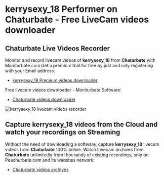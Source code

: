 # kerrysexy_18 Performer on Chaturbate - Free LiveCam videos downloader

## Chaturbate Live Videos Recorder

Monitor and record livecam videos of **kerrysexy_18** from **Chaturbate** with Moniturbate.com
Get a premium trial for free by just and only registering with your Email address:
* [kerrysexy_18 Premium videos downloader](https://moniturbate.com/request-demo-licence-key.html)

Free livecam videos downloader - Moniturbate Software:
* [Chaturbate videos downloader](https://moniturbate.com/moniturbate-download-software.html)

![kerrysexy_18 livecam videos recorder](https://peachurnet.com/templates/moniturbate-software.png)


## Capture kerrysexy_18 videos from the Cloud and watch your recordings on Streaming

Without the need of downloading a software, capture **kerrysexy_18** livecam videos from **Chaturbate** 100% online.
Watch Livecam archives from **Chaturbate** unlimitedly from thousands of existing recordings, only on Peachurbate.com and its websites network:
* [Chaturbate videos archives](https://peachurnet.com/)